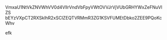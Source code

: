 VmxaU1NtVkZNVWhVV0d4VllrVndVbFpyVWtOVVJrVjVUbGRHYWxZeFNuVlZS
bEYzVXpCT2RXSklhR2xSClZEQTVRMmR3ZG1KSVFUMEtDbko2ZEE9PQoKcWhv

efk